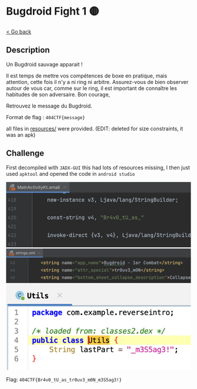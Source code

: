 # Bugdroid Fight 1 🟡

[< Go back](../../README.md)

## Description

Un Bugdroid sauvage apparait !

Il est temps de mettre vos compétences de boxe en pratique, mais attention, cette fois il n'y a ni ring ni arbitre. Assurez-vous de bien observer autour de vous car, comme sur le ring, il est important de connaître les habitudes de son adversaire. Bon courage,

Retrouvez le message du Bugdroid.

Format de flag : `404CTF{message}`

all files in [resources/](./resources) were provided. (EDIT: deleted for size constraints, it was an apk)

## Challenge

First decompiled with `JADX-GUI` this had lots of resources missing, I then just used `apktool` and opened the code in `android studio`

<img src="assets/message_1.jpg" alt="First part of the flag" width="600px">
<img src="assets/message_2.jpg" alt="Middle part of the flag" width="600px">
<img src="assets/message_3.jpg" alt="Last part of the flag" width="600px">

Flag: `404CTF{Br4v0_tU_as_tr0uv3_m0N_m3S5ag3!}`
